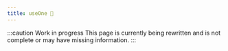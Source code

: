 ```yaml
---
title: useOne 🚧
---
```


:::caution Work in progress
This page is currently being rewritten and is not complete or may have missing information.
:::